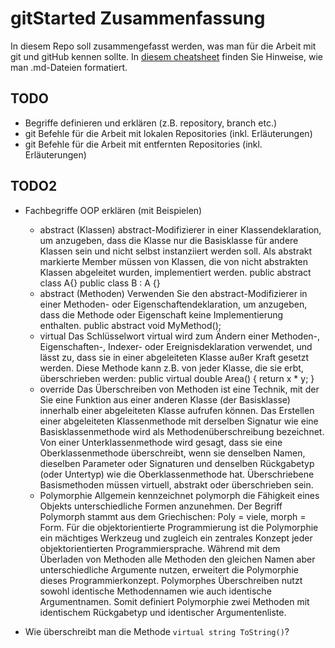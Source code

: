 # gitStarted Zusammenfassung
In diesem Repo soll zusammengefasst werden, was man für die Arbeit mit git und gitHub kennen sollte.
In [diesem cheatsheet](https://github.com/adam-p/markdown-here/wiki/Markdown-Cheatsheet) finden Sie Hinweise, wie man .md-Dateien formatiert.

## TODO
- Begriffe definieren und erklären (z.B. repository, branch etc.)
- git Befehle für die Arbeit mit lokalen Repositories (inkl. Erläuterungen)
- git Befehle für die Arbeit mit entfernten Repositories (inkl. Erläuterungen)

## TODO2
- Fachbegriffe OOP erklären (mit Beispielen)
  - abstract (Klassen)
abstract-Modifizierer in einer Klassendeklaration, um anzugeben, 
dass die Klasse nur die Basisklasse für andere Klassen sein und nicht selbst instanziiert werden soll. 
Als abstrakt markierte Member müssen von Klassen, die von nicht abstrakten Klassen abgeleitet wurden, implementiert werden.
public abstract class A{}
public class B : A {}
  - abstract (Methoden)
Verwenden Sie den abstract-Modifizierer in einer Methoden- oder Eigenschaftendeklaration,
um anzugeben, dass die Methode oder Eigenschaft keine Implementierung enthalten.
public abstract void MyMethod();
  - virtual
Das Schlüsselwort virtual wird zum Ändern einer Methoden-, Eigenschaften-, Indexer- oder Ereignisdeklaration verwendet,
und lässt zu, dass sie in einer abgeleiteten Klasse außer Kraft gesetzt werden. Diese Methode kann z.B. von jeder Klasse, die sie erbt, überschrieben werden:
public virtual double Area()
{
    return x * y;
}
  - override
Das Überschreiben von Methoden ist eine Technik, mit der Sie eine Funktion aus einer anderen Klasse (der Basisklasse) innerhalb einer abgeleiteten Klasse aufrufen können. Das Erstellen einer abgeleiteten Klassenmethode mit derselben Signatur wie eine Basisklassenmethode wird als Methodenüberschreibung bezeichnet. Von einer Unterklassenmethode wird gesagt, dass sie eine Oberklassenmethode überschreibt, wenn sie denselben Namen, dieselben Parameter oder Signaturen und denselben Rückgabetyp (oder Untertyp) wie die Oberklassenmethode hat. Überschriebene Basismethoden müssen virtuell, abstrakt oder überschrieben sein.
  - Polymorphie
Allgemein kennzeichnet polymorph die Fähigkeit eines Objekts unterschiedliche Formen anzunehmen. Der Begriff Polymorph stammt aus dem Griechischen: Poly = viele, morph = Form. Für die objektorientierte Programmierung ist die Polymorphie ein mächtiges Werkzeug und zugleich ein zentrales Konzept jeder objektorientierten Programmiersprache. Während mit dem Überladen von Methoden alle Methoden den gleichen Namen aber unterschiedliche Argumente nutzen, erweitert die Polymorphie dieses Programmierkonzept. Polymorphes Überschreiben nutzt sowohl identische Methodennamen wie auch identische Argumentnamen. Somit definiert Polymorphie zwei Methoden mit identischem Rückgabetyp und identischer Argumentenliste.

- Wie überschreibt man die Methode `virtual string ToString()`?
